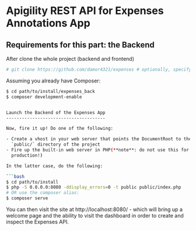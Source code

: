 Apigility REST API for Expenses Annotations App
===============================================

Requirements for this part: the Backend
---------------------------------------
After clone the whole project (backend and frontend) 

```bash
# git clone https://github.com/damor4321/expenses # optionally, specify the directory in which to clone
```

Assuming you already have Composer:

```bash
$ cd path/to/install/expenses_back
$ composer development-enable


Launch the Backend of the Expenses App
--------------------------------------

Now, fire it up! Do one of the following:

- Create a vhost in your web server that points the DocumentRoot to the
  `public/` directory of the project
- Fire up the built-in web server in PHP(**note**: do not use this for
  production!)

In the latter case, do the following:

```bash
$ cd path/to/install
$ php -S 0.0.0.0:8080 -ddisplay_errors=0 -t public public/index.php
# OR use the composer alias:
$ composer serve
```

You can then visit the site at http://localhost:8080/ - which will bring up a
welcome page and the ability to visit the dashboard in order to create and
inspect the Expenses API.
